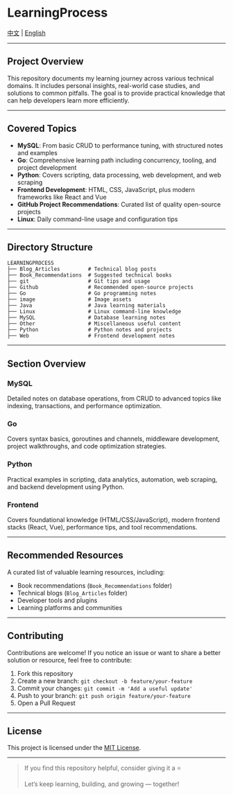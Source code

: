 # LearningProcess

[中文](README.CN.md) | [English](README.md)

---

## Project Overview

This repository documents my learning journey across various technical domains. It includes personal insights, real-world case studies, and solutions to common pitfalls. The goal is to provide practical knowledge that can help developers learn more efficiently.

---

## Covered Topics

- **MySQL**: From basic CRUD to performance tuning, with structured notes and examples  
- **Go**: Comprehensive learning path including concurrency, tooling, and project development  
- **Python**: Covers scripting, data processing, web development, and web scraping  
- **Frontend Development**: HTML, CSS, JavaScript, plus modern frameworks like React and Vue  
- **GitHub Project Recommendations**: Curated list of quality open-source projects  
- **Linux**: Daily command-line usage and configuration tips  

---

## Directory Structure

```
LEARNINGPROCESS
├── Blog_Articles         # Technical blog posts
├── Book_Recommendations  # Suggested technical books
├── git                   # Git tips and usage
├── Github                # Recommended open-source projects
├── Go                    # Go programming notes
├── image                 # Image assets
├── Java                  # Java learning materials
├── Linux                 # Linux command-line knowledge
├── MySQL                 # Database learning notes
├── Other                 # Miscellaneous useful content
├── Python                # Python notes and projects
├── Web                   # Frontend development notes
```

---

## Section Overview

### MySQL  
Detailed notes on database operations, from CRUD to advanced topics like indexing, transactions, and performance optimization.

### Go  
Covers syntax basics, goroutines and channels, middleware development, project walkthroughs, and code optimization strategies.

### Python  
Practical examples in scripting, data analytics, automation, web scraping, and backend development using Python.

### Frontend  
Covers foundational knowledge (HTML/CSS/JavaScript), modern frontend stacks (React, Vue), performance tips, and tool recommendations.

---

## Recommended Resources

A curated list of valuable learning resources, including:

- Book recommendations (`Book_Recommendations` folder)  
- Technical blogs (`Blog_Articles` folder)  
- Developer tools and plugins  
- Learning platforms and communities  

---

## Contributing

Contributions are welcome! If you notice an issue or want to share a better solution or resource, feel free to contribute:

1. Fork this repository  
2. Create a new branch: `git checkout -b feature/your-feature`  
3. Commit your changes: `git commit -m 'Add a useful update'`  
4. Push to your branch: `git push origin feature/your-feature`  
5. Open a Pull Request  

---

## License

This project is licensed under the [MIT License](LICENSE).

---

> If you find this repository helpful, consider giving it a ⭐  
>  
> Let’s keep learning, building, and growing — together!

